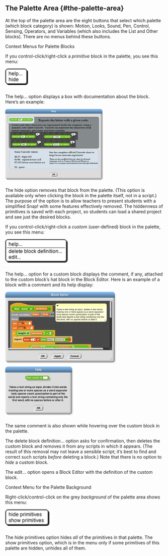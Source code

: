 ## The Palette Area {#the-palette-area}

At the top of the palette area are the eight buttons that select which palette (which block category) is shown: Motion, Looks, Sound, Pen, Control, Sensing, Operators, and Variables (which also includes the List and Other blocks). There are no menus behind these buttons.

Context Menus for Palette Blocks

If you control-click/right-click a _primitive_ block in the palette, you see this menu:

![image](images/Image_246.png)

The help… option displays a box with documentation about the block. Here’s an example:

![image](images/Image_247.png)

The hide option removes that block from the palette. (This option is available only when clicking the block in the palette itself, not in a script.) The purpose of the option is to allow teachers to present students with a simplified Snap! with some features effectively removed. The hiddenness of primitives is saved with each project, so students can load a shared project and see just the desired blocks.

If you control-click/right-click a _custom_ (user-defined) block in the palette, you see this menu:

![image](images/Image_248.png)

The help… option for a custom block displays the comment, if any, attached to the custom block’s hat block in the Block Editor. Here is an example of a block with a comment and its help display:

![image](images/Image_249.png) ![image](images/Image_250.png)

The same comment is also shown while hovering over the custom block in the palette.

The delete block definition… option asks for confirmation, then deletes the custom block and removes it from any scripts in which it appears. (The result of this removal may not leave a sensible script; it’s best to find and correct such scripts _before_ deleting a block.) Note that there is no option to _hide_ a custom block.

The edit… option opens a Block Editor with the definition of the custom block.

Context Menu for the Palette Background

Right-click/control-click on the grey _background_ of the palette area shows this menu:

![image](images/Image_251.png)

The hide primitives option hides _all_ of the primitives in that palette. The show primitives option, which is in the menu only if some primitives of this palette are hidden, unhides all of them.